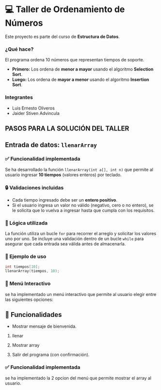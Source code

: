 # 💻 Taller de Ordenamiento de Números

Este proyecto es parte del curso de **Estructura de Datos**.

### **¿Qué hace?**

El programa ordena 10 números que representan tiempos de soporte.

* **Primero:** Los ordena de **menor a mayor** usando el algoritmo **Selection Sort**.
* **Luego:** Los ordena de **mayor a menor** usando el algoritmo **Insertion Sort**.


### **Integrantes**

* Luis Ernesto Oliveros
* Jaider Stiven Advincula

## PASOS PARA LA SOLUCIÓN DEL TALLER

##  Entrada de datos: `llenarArray`


### ✅ Funcionalidad implementada

Se ha desarrollado la función `llenarArray(int a[], int n)` que permite al usuario ingresar **10 tiempos** (valores enteros) por teclado.

### 🔒 Validaciones incluidas

- Cada tiempo ingresado debe ser un **entero positivo**.
- Si el usuario ingresa un valor no válido (negativo, cero o no entero), se le solicita que lo vuelva a ingresar hasta que cumpla con los requisitos.


### 🧠 Lógica utilizada

La función utiliza un bucle `for` para recorrer el arreglo y solicitar los valores uno por uno. Se incluye una validación dentro de un bucle `while` para asegurar que cada entrada sea válida antes de almacenarla.

### 📌 Ejemplo de uso

```c
int tiempos[10];
llenarArray(tiempos, 10); 
```

### 🧠 Menú Interactivo
se ha implementado un menú interactivo que permite al usuario elegir entre las siguientes opciones:


## 🚀 Funcionalidades

- Mostrar mensaje de bienvenida.  
1. llenar 
2. Mostrar array

5. Salir del programa (con confirmación). 

### ✅ Funcionalidad implementada 
se ha implementado la 2 opcion del menú que permite mostrar el array al usuario.